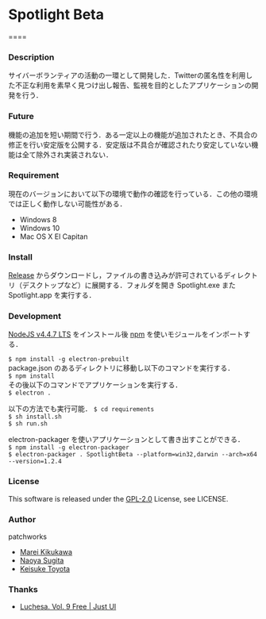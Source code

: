 # Spotlight Beta
====

### Description
サイバーボランティアの活動の一環として開発した．Twitterの匿名性を利用した不正な利用を素早く見つけ出し報告、監視を目的としたアプリケーションの開発を行う．

### Future
機能の追加を短い期間で行う．ある一定以上の機能が追加されたとき、不具合の修正を行い安定版を公開する．安定版は不具合が確認されたり安定していない機能は全て除外され実装されない．

### Requirement
現在のバージョンにおいて以下の環境で動作の確認を行っている．この他の環境では正しく動作しない可能性がある．

- Windows 8
- Windows 10
- Mac OS X El Capitan

### Install
[Release](https://github.com/calmery/spotlight/releases) からダウンロードし，ファイルの書き込みが許可されているディレクトリ（デスクトップなど）に展開する．フォルダを開き Spotlight.exe また Spotlight.app を実行する．

### Development
[NodeJS v4.4.7 LTS](https://nodejs.org/en/) をインストール後 [npm](https://www.npmjs.com) を使いモジュールをインポートする． 

`$ npm install -g electron-prebuilt`  
package.json のあるディレクトリに移動し以下のコマンドを実行する．  
`$ npm install`  
その後以下のコマンドでアプリケーションを実行する．  
`$ electron .`

以下の方法でも実行可能．
`$ cd requirements`  
`$ sh install.sh`  
`$ sh run.sh`

electron-packager を使いアプリケーションとして書き出すことができる．  
`$ npm install -g electron-packager`  
`$ electron-packager . SpotlightBeta --platform=win32,darwin --arch=x64 --version=1.2.4`

### License
This software is released under the [GPL-2.0](https://opensource.org/licenses/GPL-2.0) License, see LICENSE.

### Author
patchworks
- [Marei Kikukawa](https://github.com/calmery)
- [Naoya Sugita](https://github.com/naoyasugita)
- [Keisuke Toyota](https://github.com/KeisukeToyota)

### Thanks
- [Luchesa. Vol. 9 Free | Just UI](https://www.iconfinder.com/icons/669950/electric_energy_idea_lamp_light_icon#size=512)
